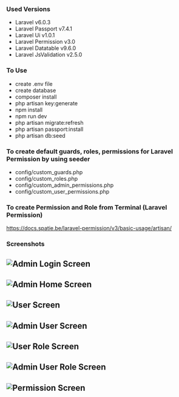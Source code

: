 ### Used Versions
- Laravel v6.0.3
- Laravel Passport v7.4.1
- Laravel Ui v1.0.1
- Laravel Permission v3.0
- Laravel Datatable v9.6.0
- Laravel JsValidation v2.5.0

### To Use
- create .env file
- create database
- composer install
- php artisan key:generate
- npm install
- npm run dev
- php artisan migrate:refresh
- php artisan passport:install
- php artisan db:seed

### To create default guards, roles, permissions for Laravel Permission by using seeder
- config/custom_guards.php
- config/custom_roles.php
- config/custom_admin_permissions.php
- config/custom_user_permissions.php

### To create Permission and Role from Terminal (Laravel Permission)
https://docs.spatie.be/laravel-permission/v3/basic-usage/artisan/

### Screenshots
![Admin Login Screen](https://user-images.githubusercontent.com/21998283/65568567-5f593300-df80-11e9-9342-eb8c94502f53.png)
---
![Admin Home Screen](https://user-images.githubusercontent.com/21998283/65568601-7b5cd480-df80-11e9-99be-794628c2dcf2.png)
---
![User Screen](https://user-images.githubusercontent.com/21998283/65568787-0c33b000-df81-11e9-83de-45f853ffbd42.png)
---
![Admin User Screen](https://user-images.githubusercontent.com/21998283/65568815-1ce42600-df81-11e9-858d-ba16844fce12.png)
---
![User Role Screen](https://user-images.githubusercontent.com/21998283/65568840-308f8c80-df81-11e9-8609-15a5e1ec201d.png)
---
![Admin User Role Screen](https://user-images.githubusercontent.com/21998283/65568862-3d13e500-df81-11e9-8f3d-ea23f38221f0.png)
---
![Permission Screen](https://user-images.githubusercontent.com/21998283/65568870-44d38980-df81-11e9-9b7e-4d7d0c6acb7c.png)
---
